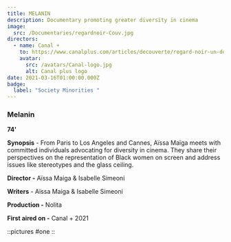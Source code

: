 ```yaml
---
title: MELANIN
description: Documentary promoting greater diversity in cinema
image:
  src: /Documentaries/regardnoir-Couv.jpg
directors:
  - name: Canal +
    to: https://www.canalplus.com/articles/decouverte/regard-noir-un-doc-salutaire-sur-le-manque-de-diversite-au-cinema
    avatar:
      src: /avatars/Canal-logo.jpg
      alt: Canal plus logo
date: 2021-03-16T01:00:00.000Z
badge:
  label: "Society Minorities "
---
```


### Melanin

**74'**

**Synopsis** - From Paris to Los Angeles and Cannes, Aïssa Maïga meets with committed individuals advocating for diversity in cinema. They share their perspectives on the representation of Black women on screen and address issues like stereotypes and the glass ceiling.

**Director -** Aïssa Maiga & Isabelle Simeoni

**Writers** - Aïssa Maiga & Isabelle Simeoni

**Production -** Nolita

**First aired on -** Canal + 2021

::pictures
#one
::
